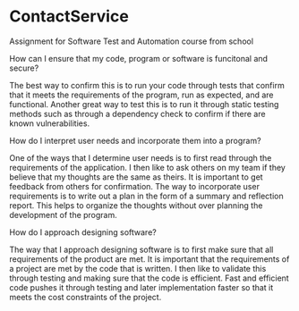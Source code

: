 # ContactService
Assignment for Software Test and Automation course from school

How can I ensure that my code, program or software is funcitonal and secure?

  The best way to confirm this is to run your code through tests that confirm that it meets the requirements of the program, run as expected, and are functional. Another great way to test this is to run it through static testing methods such as through a dependency check to confirm if there are known vulnerabilities.
  
How do I interpret user needs and incorporate them into a program?
  
  One of the ways that I determine user needs is to first read through the requirements of the application. I then like to ask others on my team if they believe that my thoughts are the same as theirs. It is important to get feedback from others for confirmation. The way to incorporate user requirements is to write out a plan in the form of a summary and reflection report. This helps to organize the thoughts without over planning the development of the program.
  
How do I approach designing software?

  The way that I approach designing software is to first make sure that all requirements of the product are met. It is important that the requirements of a project are met by the code that is written. I then like to validate this through testing and making sure that the code is efficient. Fast and efficient code pushes it through testing and later implementation faster so that it meets the cost constraints of the project.
